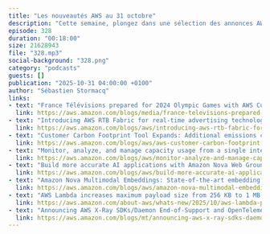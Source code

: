 ```yaml
---
title: "Les nouveautés AWS au 31 octobre"
description: "Cette semaine, plongez dans une sélection des annonces AWS d'octobre 2025. Au programme : les nouvelles capacités d'IA avec Amazon Nova Web Grounding et Nova Multimodal Embeddings, Lambda qui augmente sa limite de payload multipliée par 4, et des avancées en matière de durabilité avec l'expansion du Customer Carbon Footprint Tool. Découvrez également comment France Télévisions s'est préparé aux JO 2024 avec AWS, et les nouveautés en gestion de capacité EC2. Un épisode à ne pas manquer pour rester à jour sur les dernières nouveautés AWS."
episode: 328
duration: "00:18:00"
size: 21628943
file: "328.mp3"
social-background: "328.png"
category: "podcasts"
guests: []
publication: "2025-10-31 04:00:00 +0100"
author: "Sébastien Stormacq"
links:
- text: "France Télévisions prepared for 2024 Olympic Games with AWS Countdown Premium"
  link: https://aws.amazon.com/blogs/media/france-televisions-prepared-for-2024-olympic-games-with-aws-countdown-premium/
- text: "Introducing AWS RTB Fabric for real-time advertising technology workloads"
  link: https://aws.amazon.com/blogs/aws/introducing-aws-rtb-fabric-for-real-time-advertising-technology-workloads/
- text: "Customer Carbon Footprint Tool Expands: Additional emissions categories including Scope 3 are now available"
  link: https://aws.amazon.com/blogs/aws/aws-customer-carbon-footprint-tool-now-includes-scope-3-emissions/
- text: "Monitor, analyze, and manage capacity usage from a single interface with Amazon EC2 Capacity Manager"
  link: https://aws.amazon.com/blogs/aws/monitor-analyze-and-manage-capacity-usage-from-a-single-interface-with-amazon-ec2-capacity-manager/
- text: "Build more accurate AI applications with Amazon Nova Web Grounding"
  link: https://aws.amazon.com/blogs/aws/build-more-accurate-ai-applications-with-amazon-nova-web-grounding/
- text: "Amazon Nova Multimodal Embeddings: State-of-the-art embedding model for agentic RAG and semantic search"
  link: https://aws.amazon.com/blogs/aws/amazon-nova-multimodal-embeddings-now-available-in-amazon-bedrock/
- text: "AWS Lambda increases maximum payload size from 256 KB to 1 MB for asynchronous invocations"
  link: https://aws.amazon.com/about-aws/whats-new/2025/10/aws-lambda-payload-size-256-kb-1-mb-invocations/
- text: "Announcing AWS X-Ray SDKs/Daemon End-of-Support and OpenTelemetry Migration"
  link: https://aws.amazon.com/blogs/mt/announcing-aws-x-ray-sdks-daemon-end-of-support-and-opentelemetry-migration/
---
```


